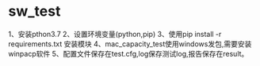 # sw_test

1、安装pthon3.7
2、设置环境变量(python,pip)
3、使用pip install -r requirements.txt 安装模块
4、mac_capacity_test使用windows发包,需要安装winpacp软件
5、配置文件保存在test.cfg,log保存测试log,报告保存在result。
